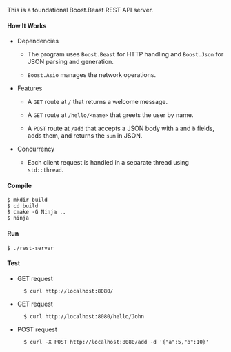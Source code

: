 This is a foundational Boost.Beast REST API server.

#### How It Works

* Dependencies
	
    * The program uses `Boost.Beast` for HTTP handling and `Boost.Json` for JSON parsing and generation.

    * `Boost.Asio` manages the network operations.

* Features
        
    * A `GET` route at `/` that returns a welcome message.

    * A `GET` route at `/hello/<name>` that greets the user by name.

    * A `POST` route at `/add` that accepts a JSON body with `a` and `b` fields, adds them, and returns the `sum` in JSON.

* Concurrency
        
    * Each client request is handled in a separate thread using `std::thread`.

#### Compile

    $ mkdir build
    $ cd build
    $ cmake -G Ninja ..
    $ ninja

#### Run

    $ ./rest-server

#### Test

* GET request

        $ curl http://localhost:8080/
    
* GET request

        $ curl http://localhost:8080/hello/John

* POST request

        $ curl -X POST http://localhost:8080/add -d '{"a":5,"b":10}'
